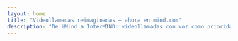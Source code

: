 ```yaml
---
layout: home
title: "Videollamadas reimaginadas — ahora en mind.com"
description: "De iMind a InterMIND: videollamadas con voz como prioridad e interpretación en tiempo real con IA."
---
```


<HeroSection
  title="Videollamadas reimaginadas <br>— ahora en **mind.com**"
  text="De iMind a InterMIND: videollamadas con voz como prioridad y traducción de voz en vivo.">
<NavButton buttonLabel="Saber más" buttonClass="brand" to="/" />
<NavButton buttonLabel="Asistente" buttonClass="alt" to="/chat" />
</HeroSection>

<br>
<VideoPlayer src="/demo-en-mx.mp4" />